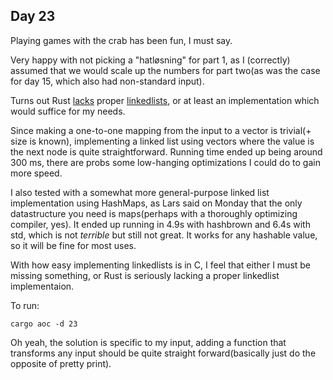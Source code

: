 ## Day 23

Playing games with the crab has been fun, I must say.

Very happy with not picking a "hatløsning" for part 1, as I (correctly) assumed that
we would scale up the numbers for part two(as was the case for day 15, which also had
non-standard input).

Turns out Rust [lacks](https://internals.rust-lang.org/t/whats-the-status-of-std-linkedlist-maybe-deprecate-in-rust-2018/8068)
proper [linkedlists](https://rust-unofficial.github.io/too-many-lists/),
or at least an implementation which would suffice for my needs.

Since making a one-to-one mapping from the input to a vector is trivial(+ size is known),
implementing a linked list using vectors where the value is the next node is quite
straightforward. Running time ended up being around 300 ms, there are probs some
low-hanging optimizations I could do to gain more speed.

I also tested with a somewhat more general-purpose linked list implementation using
HashMaps, as Lars said on Monday that the only datastructure you need is maps(perhaps
with a thoroughly optimizing compiler, yes). It ended up running in 4.9s with hashbrown
and 6.4s with std, which is not *terrible* but still not great. It works for any
hashable value, so it will be fine for most uses.

With how easy implementing linkedlists is in C, I feel that either I must be missing
something, or Rust is seriously lacking a proper linkedlist implementaion.

To run:
```
cargo aoc -d 23
```
Oh yeah, the solution is specific to my input, adding a function that transforms any input
should be quite straight forward(basically just do the opposite of pretty print).

